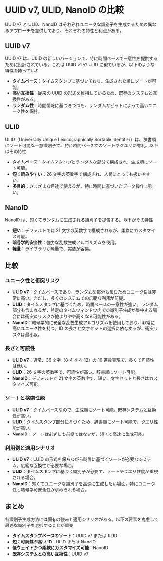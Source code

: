 # UUID v7, ULID, NanoID の比較

UUID v7 と ULID、NanoID はそれぞれユニークな識別子を生成するための異なるアプローチを提供しており、それぞれの特性と利点がある。

## UUID v7

UUID v7 は、UUID の新しいバージョンで、特に時間ベースで一意性を提供するために設計されている。これは UUID v1 や ULID に似ているが、以下のような特性を持っている

- **タイムベース**：タイムスタンプに基づいており、生成された順にソートが可能。
- **高い互換性**：従来の UUID の形式を維持しているため、既存のシステムと互換性がある。
- **ランダム性**：時間情報に基づきつつも、ランダムなビットによって高いユニーク性を保持。

## ULID

ULID（Universally Unique Lexicographically Sortable Identifier）は、辞書順にソート可能な一意識別子で、特に時間ベースでのソートやクエリに有利。以下はその特性

- **タイムベース**：タイムスタンプとランダムな部分で構成され、生成順にソート可能。
- **短く読みやすい**：26 文字の英数字で構成され、人間にとっても扱いやすい。
- **多目的**：さまざまな用途で使えるが、特に時間に基づいたデータ操作に強い。

## NanoID

NanoID は、短くてランダムに生成される識別子を提供する。以下がその特性

- **短い**：デフォルトでは 21 文字の英数字で構成されるが、柔軟にカスタマイズ可能。
- **暗号学的安全性**：強力な乱数生成アルゴリズムを使用。
- **軽量**：ライブラリが軽量で、実装が容易。

## 比較

### ユニーク性と衝突リスク

- **UUID v7**：タイムベースであり、ランダムな部分も含むためユニーク性は非常に高い。ただし、多くのシステムでの広範な利用が前提。
- **ULID**：タイムスタンプに基づくため、時間ベースの一意性が強い。ランダム部分も含まれるが、特定のタイムウィンドウ内での識別子生成が集中する場合には衝突のリスクが他よりやや高くなる可能性がある。
- **NanoID**：暗号学的に安全な乱数生成アルゴリズムを使用しており、非常に高いユニーク性を持つ。ID の長さと文字セットの選択に依存するが、衝突リスクは最小限。

### 長さと可読性

- **UUID v7**：通常、36 文字（8-4-4-4-12）の 16 進数表現で、長くて可読性は低い。
- **ULID**：26 文字の英数字で、可読性が高い。辞書順にソート可能。
- **NanoID**：デフォルトで 21 文字の英数字で、短い。文字セットと長さはカスタマイズ可能。

### ソートと検索性能

- **UUID v7**：タイムベースなので、生成順にソート可能。既存システムと互換性が高い。
- **ULID**：タイムスタンプ部分に基づくため、辞書順にソート可能で、クエリ性能が高い。
- **NanoID**：ソートは必ずしも前提ではないが、短くて高速に生成可能。

### 利用例と適用シナリオ

- **UUID v7**：UUID の形式を保ちながら時間に基づくソートが必要なシステム。広範な互換性が必要な場合。
- **ULID**：タイムスタンプに基づく識別子が必要で、ソートやクエリ性能が重視される場合。
- **NanoID**：短くてユニークな識別子を高速に生成したい場面。特にユニーク性と暗号学的安全性が求められる場合。

## まとめ

各識別子生成方法には固有の強みと適用シナリオがある。以下の要素を考慮して最適な識別子を選択することが重要

- **タイムスタンプベースのソート**：UUID v7 または ULID
- **短く可読性が高い ID**：ULID または NanoID
- **低ウェイトかつ柔軟にカスタマイズ可能**：NanoID
- **既存システムとの高い互換性**：UUID v7
